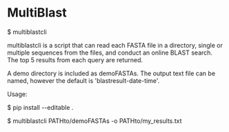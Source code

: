 # MultiBlast

$ multiblastcli

  multiblastcli is a script that can read each FASTA
  file in a directory, single or multiple sequences from
  the files, and conduct an online BLAST search.
  The top 5 results from each query are returned.
  
  A demo directory is included as demoFASTAs.
  The output text file can be named, however the
  default is 'blastresult-date-time'.

Usage:

  $ pip install --editable .
  
  $ multiblastcli PATHto/demoFASTAs -o PATHto/my_results.txt
